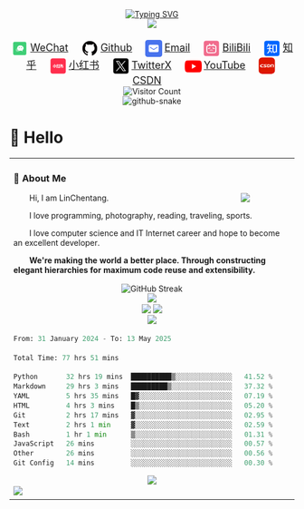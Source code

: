 <div align="center">
  
  <!-- dynamic typing effect 动态打字效果 -->
  <div>
    <a href="https://git.io/typing-svg">
      <img src="https://readme-typing-svg.demolab.com?font=Fira+Code&pause=1000&width=435&lines=LinChentang%E5%90%8C%E5%AD%A6%E7%A5%9D%E6%82%A8%E4%BB%8A%E5%A4%A9%E6%84%89%E5%BF%AB!&center=true&size=27" alt="Typing SVG" />
    </a>
  </div>

  <!-- knock code pictures 敲代码的图片 -->
  <picture>
    <source media="(prefers-color-scheme: dark)" srcset="https://cdn.jsdelivr.net/gh/LinChentang/LinChentang/assets/images/coding.gif" />
    <!-- <source media="(prefers-color-scheme: light)" srcset="https://cdn.jsdelivr.net/gh/LinChentang/LinChentang/assets/images/developer.svg" height="225px" /> -->
    <img src="https://cdn.jsdelivr.net/gh/LinChentang/LinChentang/assets/images/coding.gif" />
  </picture>

  <!-- for beauty 留个空行好看点 -->
  <div>&nbsp;</div>
  
  <!-- profile logo 个人资料徽标 -->
<div style="font-size: 18px; text-align: center;">
    <a href="https://linchentang.top/wechat_qrcode/" target="_blank" rel="noopener noreferrer">
        <img src="https://raw.githubusercontent.com/LinChentang/LinChentang.github.io/main/docs/images/plugin/微信.png" alt="微信" style="height:30px; vertical-align:middle; margin-right:4px;">WeChat</a> 
    <a href="https://github.com/LinChentang" target="_blank" rel="noopener noreferrer">
        <img src="https://raw.githubusercontent.com/LinChentang/LinChentang.github.io/main/docs/images/plugin/github.png" alt="GitHub" style="height:30px; vertical-align:middle; margin-right:4px;">Github</a> 
    <a href="mailto:z1273611131@163.com" target="_blank" rel="noopener noreferrer"">
        <img src="https://raw.githubusercontent.com/LinChentang/LinChentang.github.io/main/docs/images/plugin/邮箱.png" alt="邮箱" style="height:30px; vertical-align:middle; margin-right:4px;">Email</a> 
    <a href="https://space.bilibili.com/346629528?spm_id_from=333.1007.0.0" target="_blank" rel="noopener noreferrer">
        <img src="https://raw.githubusercontent.com/LinChentang/LinChentang.github.io/main/docs/images/plugin/哔哩哔哩.png" alt="哔哩哔哩" style="height:30px; vertical-align:middle; margin-right:4px;">BiliBili</a> 
    <a href="https://www.zhihu.com/people/yu-chen-63-69-85" target="_blank" rel="noopener noreferrer">
        <img src="https://raw.githubusercontent.com/LinChentang/LinChentang.github.io/main/docs/images/plugin/知乎.png" alt="知乎" style="height:30px; vertical-align:middle; margin-right:4px;">知乎</a> 
    <a href="https://www.xiaohongshu.com/user/profile/66a673f5000000001d023fdb" target="_blank" rel="noopener noreferrer">
        <img src="https://raw.githubusercontent.com/LinChentang/LinChentang.github.io/main/docs/images/plugin/小红书.png" alt="小红书" style="height:30px; vertical-align:middle; margin-right:4px;">小红书</a> 
    <a href="https://x.com/linchentang23" target="_blank" rel="noopener noreferrer">
        <img src="https://raw.githubusercontent.com/LinChentang/LinChentang.github.io/main/docs/images/plugin/TwitterX.png" alt="TwitterX" style="height:30px; vertical-align:middle; margin-right:4px;">TwitterX</a> 
    <a href="https://www.youtube.com/@linchentang618" target="_blank" rel="noopener noreferrer">
        <img src="https://raw.githubusercontent.com/LinChentang/LinChentang.github.io/main/docs/images/plugin/youtube .png" alt="YouTube" style="height:30px; vertical-align:middle; margin-right:4px;">YouTube</a> 
    <a href="https://blog.csdn.net/weixin_64266899?spm=1011.2124.3001.5343" target="_blank" rel="noopener noreferrer">
        <img src="https://raw.githubusercontent.com/LinChentang/LinChentang.github.io/main/docs/images/plugin/CSDN.png" alt="CSDN" style="height:30px; vertical-align:middle; margin-right:4px;">CSDN</a> <br>
</div>

<!-- visitor statistics logo 访问量统计-->
<div align="center">
  <img src="https://profile-counter.glitch.me/LinChentang/count.svg" alt="Visitor Count" width="225" />
</div>

  <!-- Snake Code Contribution Map 贪吃蛇代码贡献图 -->
  <picture>
    <source media="(prefers-color-scheme: dark)" srcset="https://cdn.jsdelivr.net/gh/LinChentang/LinChentang/profile-snake-contrib/github-contribution-grid-snake-dark.svg" />
    <source media="(prefers-color-scheme: light)" srcset="https://cdn.jsdelivr.net/gh/LinChentang/LinChentang/profile-snake-contrib/github-contribution-grid-snake.svg" />
    <img alt="github-snake" src="https://cdn.jsdelivr.net/gh/LinChentang/LinChentang/profile-snake-contrib/github-contribution-grid-snake-dark.svg" />
  </picture>

</div>

#  🙋 Hello

<table>
  
<tr><td>

</div>

### 🤺 About Me

<img align="right" width="88" src="https://cdn.jsdelivr.net/gh/LinChentang/LinChentang/assets/images/steven.png" />

<p>&emsp;&emsp;Hi, I am LinChentang.</p>
<p>&emsp;&emsp;I love programming, photography, reading, traveling, sports.</p>
<p>&emsp;&emsp;I love computer science and IT Internet career and hope to become an excellent developer.</p>
<p><strong>&emsp;&emsp;We're making the world a better place. Through constructing elegant hierarchies for maximum code reuse and extensibility.</strong></p>
</div>

<!-- github-readme-streak-stats 连续提交代码天数记录 -->
<div align="center">
   <img height=160 align="center" src="https://github-readme-streak-stats-eight.vercel.app/?user=LinChentang&theme=dracula&hide_border=true&mode=weekly&card_width=475" alt="GitHub Streak" />
</div>

<!-- spotify -->
<div align="center">
    <img height="137px" src="https://spotify-github-profile.kittinanx.com/api/view.svg?uid=31ndk7wlzonshfe43fboyw2yomcq&redirect=true][https://spotify-github-profile.kittinanx.com/api/view.svg?uid=31ndk7wlzonshfe43fboyw2yomcq&cover_image=true&theme=novatorem&show_offline=true&background_color=121212&interchange=true&bar_color=53b14f&bar_color_cover=true" />
</div>

<!-- ########################################## 分割 

<!-- GitHub 数据统计 -->
<div align="center">
    <img height="137px" src="https://github-readme-stats-git-masterrstaa-rickstaa.vercel.app/api?username=LinChentang&hide_title=false&hide_border=true&show_icons=true&line_height=21&text_color=000&icon_color=000&bg_color=0,ea6161,ffc64d,fffc4d,52fa5a&theme=graywhite" />
    <img height="137px" src="https://github-readme-stats-git-masterrstaa-rickstaa.vercel.app/api/top-langs/?username=LinChentang&hide_title=false&hide_border=true&layout=compact&langs_count=6&text_color=000&icon_color=fff&bg_color=0,52fa5a,4dfcff,c64dff&theme=graywhite" />
</div>

<!-- GitHub 奖杯🏆 -->
<div align="center">
  <img  src="https://github-profile-trophy.vercel.app/?username=LinChentang&theme=discord&row=1&column=-1&no-frame=true&no-bg=true" />
</div>

<!--START_SECTION:waka-->

```python
From: 31 January 2024 - To: 13 May 2025

Total Time: 77 hrs 51 mins

Python       32 hrs 19 mins  ██████████▒░░░░░░░░░░░░░░   41.52 %
Markdown     29 hrs 3 mins   █████████▒░░░░░░░░░░░░░░░   37.32 %
YAML         5 hrs 35 mins   █▓░░░░░░░░░░░░░░░░░░░░░░░   07.19 %
HTML         4 hrs 3 mins    █▒░░░░░░░░░░░░░░░░░░░░░░░   05.20 %
Git          2 hrs 17 mins   ▓░░░░░░░░░░░░░░░░░░░░░░░░   02.95 %
Text         2 hrs 1 min     ▓░░░░░░░░░░░░░░░░░░░░░░░░   02.59 %
Bash         1 hr 1 min      ▒░░░░░░░░░░░░░░░░░░░░░░░░   01.31 %
JavaScript   26 mins         ░░░░░░░░░░░░░░░░░░░░░░░░░   00.57 %
Other        26 mins         ░░░░░░░░░░░░░░░░░░░░░░░░░   00.56 %
Git Config   14 mins         ░░░░░░░░░░░░░░░░░░░░░░░░░   00.30 %
```

<!--END_SECTION:waka-->

<!-- GitHub Activity Graph GitHub 活动图 -->
<div align="center">
    <img src="https://github-readme-activity-graph.vercel.app/graph?username=LinChentang&theme=github" />
</div>

<!-- profile-3d-contrib 3D贡献图-->
<picture>
  <source media="(prefers-color-scheme: dark)" srcset="https://cdn.jsdelivr.net/gh/LinChentang/LinChentang/profile-3d-contrib/profile-night-rainbow.svg" />
  <source media="(prefers-color-scheme: light)" srcset="https://cdn.jsdelivr.net/gh/LinChentang/LinChentang/profile-3d-contrib/profile-gitblock.svg" />
  <img src="https://cdn.jsdelivr.net/gh/LinChentang/LinChentang/profile-3d-contrib/profile-night-rainbow.svg" />
</picture>

</div>

</td></tr>
